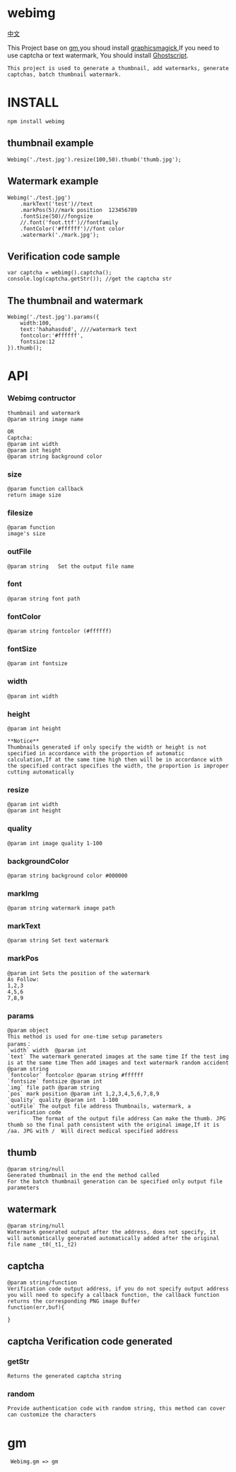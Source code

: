 webimg
======

[中文](https://github.com/skipify/webimg/blob/master/README-CN.md)

This Project base on [gm](https://github.com/aheckmann/gm),you shoud install [graphicsmagick](http://www.graphicsmagick.org/),If you need to use captcha or text watermark, You should install [Ghostscript](http://www.ghostscript.com/).


	This project is used to generate a thumbnail, add watermarks, generate captchas, batch thumbnail watermark.
# INSTALL
	
	npm install webimg

## thumbnail example

	Webimg('./test.jpg').resize(100,50).thumb('thumb.jpg'); 

## Watermark example
	Webimg('./test.jpg')
		.markText('test')//text
		.markPos(5)//mark position  123456789
		.fontSize(50)//fongsize
		//.font('foot.ttf')//fontfamily
		.fontColor('#ffffff')//font color
		.watermark('./mark.jpg');

## Verification code sample

	var captcha = webimg().captcha();
	console.log(captcha.getStr()); //get the captcha str

## The thumbnail and watermark

	Webimg('./test.jpg').params({
		width:100,  
		text:'hahahasdsd', ////watermark text
		fontcolor:'#ffffff',
		fontsize:12
	}).thumb();

# API

### Webimg contructor
	
	thumbnail and watermark
	@param string image name

	OR
	Captcha:
	@param int width
	@param int height
	@param string background color

### size
	@param function callback
	return image size

### filesize
	@param function 
	image's size

### outFile
	@param string   Set the output file name

### font
	@param string font path

### fontColor
	@param string fontcolor (#ffffff)

### fontSize
	@param int fontsize 

### width
	@param int width

### height
	@param int height

	**Notice**
	Thumbnails generated if only specify the width or height is not specified in accordance with the proportion of automatic calculation,If at the same time high then will be in accordance with the specified contract specifies the width, the proportion is improper cutting automatically

### resize
	@param int width
	@param int height

	

### quality
	@param int image quality 1-100

### backgroundColor
	@param string background color #000000

### markImg
	@param string watermark image path

### markText
	@param string Set text watermark

### markPos 
	@param int Sets the position of the watermark
	As Follow:
	1,2,3
	4,5,6
	7,8,9

### params
	@param object    
	This method is used for one-time setup parameters
	params：
	`width` width  @param int
	`text` The watermark generated images at the same time If the test img is at the same time Then add images and text watermark random accident @param string
	`fontcolor` fontcolor @param string #ffffff
	`fontsize` fontsize @param int 
	`img` file path @param string 
	`pos` mark position @param int 1,2,3,4,5,6,7,8,9
	`quality` quality @param int  1-100
	`outFile` The output file address Thumbnails, watermark, a verification code
			The format of the output file address Can make the thumb. JPG thumb so the final path consistent with the original image,If it is /aa. JPG with /  Will direct medical specified address

## thumb 
	@param string/null    
	Generated thumbnail in the end the method called
	For the batch thumbnail generation can be specified only output file parameters

## watermark
	@param string/null    
	Watermark generated output after the address, does not specify, it will automatically generated automatically added after the original file name _t0(_t1,_t2)

## captcha
	@param string/function
	Verification code output address, if you do not specify output address you will need to specify a callback function, the callback function returns the corresponding PNG image Buffer
	function(err,buf){

	}


## captcha Verification code generated
	
### getStr
	Returns the generated captcha string

### random
	Provide authentication code with random string, this method can cover can customize the characters


# gm
	 Webimg.gm => gm